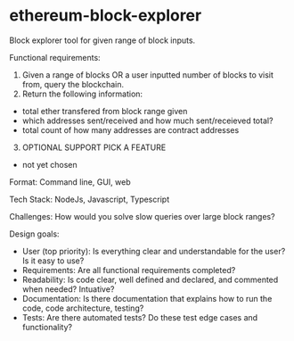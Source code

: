 # ethereum-block-explorer
Block explorer tool for given range of block inputs.


Functional requirements:
1. Given a range of blocks OR a user inputted number of blocks to visit from, query the blockchain.
2. Return the following information:
  - total ether transfered from block range given
  - which addresses sent/received and how much sent/receieved total?
  - total count of how many addresses are contract addresses
3. OPTIONAL SUPPORT PICK A FEATURE
  - not yet chosen


Format:
Command line, GUI, web


Tech Stack:
NodeJs, Javascript, Typescript


Challenges: How would you solve slow queries over large block ranges?


Design goals:
- User (top priority): Is everything clear and understandable for the user? Is it easy to use?
- Requirements: Are all functional requirements completed?
- Readability: Is code clear, well defined and declared, and commented when needed? Intuative? 
- Documentation: Is there documentation that explains how to run the code, code architecture, testing?
- Tests: Are there automated tests? Do these test edge cases and functionality?
